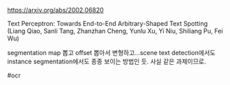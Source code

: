 https://arxiv.org/abs/2002.06820

Text Perceptron: Towards End-to-End Arbitrary-Shaped Text Spotting (Liang Qiao, Sanli Tang, Zhanzhan Cheng, Yunlu Xu, Yi Niu, Shiliang Pu, Fei Wu)

segmentation map 뽑고 offset 뽑아서 변형하고...scene text detection에서도 instance segmentation에서도 종종 보이는 방법인 듯. 사실 같은 과제이므로.

#ocr